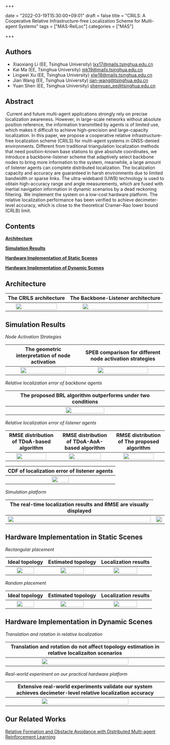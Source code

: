 +++

date = "2022-03-19T15:30:00+09:01"
draft = false
title = "CRILS: A Cooperative Relative Infrastructure-free Localization Scheme for Multi-agent Systems" 
tags  = ["MAS-RelLoc"]
categories = ["MAS"]


+++


## Authors

- Xiaoxiang Li (EE, Tsinghua University) <lxx17@mails.tsinghua.edu.cn>
- Kai Ma (EE, Tsinghua University) <mk19@mails.tsinghua.edu.cn>
- Lingwei Xu (EE, Tsinghua University) <xlw18@mails.tsinghua.edu.cn>
- Jian Wang (EE, Tsinghua University) <jian-wang@tsinghua.edu.cn>
- Yuan Shen (EE, Tsinghua University) <shenyuan_ee@tsinghua.edu.cn>


## Abstract

​     Current and future multi-agent applications strongly rely on precise localization awareness. However, in large-scale networks without absolute position reference, the information transmitted by agents is of limited use, which makes it difficult to achieve high-precision and large-capacity localization. In this paper, we propose a cooperative relative infrastructure-free localization scheme (CRILS) for multi-agent systems in   GNSS-denied environments. Different from traditional triangulation localization methods that need position-known base stations to give absolute coordinates, we introduce a backbone-listener scheme that adaptively select backbone nodes to bring more information to the system, meanwhile, a large amount of listener agents can complete distributed localization. The localization capacity and accuracy are guaranteed in harsh environments due to limited bandwidth or sparse links. The ultra-wideband (UWB) technology is used to obtain high-accuracy range and angle measurements, which are fused  with inertial navigation information in dynamic scenarios by a dead reckoning filtering. We implement the system on a low-cost hardware platform. The relative localization performance has been verified to achieve decimeter-level accuracy, which is close to the theoretical  Cramer–Rao lower bound (CRLB) limit.


<h2 id="Contents">Contents</h2>

<b><a href="#Architecture">Architecture</a></b><br>
<!-- <a href="#1.1">1.1 The CRILS architecture</a><br>-->

<b><a href="#Simulation Results">Simulation Results</a></b><br>
<!-- <a href="#2.1">2.1 Node activation strategies</a><br>
<a href="#2.2">2.2 Relative localization error of backbone agents</a><br>
<a href="#2.3">2.3 Relative localization error of listener agents</a><br>
<a href="#2.4">2.4 Simulation platform</a><br>-->
<b><a href="#Hardware Implementation of Static Scenes">Hardware Implementation of Static Scenes</a></b><br>
<!-- <a href="#3.1">3.1 Rectangular placement </a><br>
<a href="#3.2">3.2  Random placement </a><br> -->

<b><a href="#Hardware Implementation of Dynamic Scenes">Hardware Implementation of Dynamic Scenes</a></b><br>
<!-- <a href="#4.1">4.1 Translation and rotation in relative localization </a><br>
<a href="#4.2">4.2 Real-world experiment on our practical hardware platform</a><br> -->


<h2 id="Architecture">Architecture</h2>
<p><span id="1.1" name="Architecture"></span></p>
<table><thead>
<tr>
<th style="text-align: center">The CRILS architecture</th>
<th style="text-align: center">The Backbone-Listener  architecture</th>
</tr></thead><tbody>
<tr>
<td style="text-align: center"><img src="../images/CRILS/CRILS.png" width="85%"/></td>
<td style="text-align: center"><img src="../images/CRILS/system_model.png" width="85%"/></td>
</tr>
</tbody></table>



<h2 id="Simulation Results"> Simulation Results</h2>

<p><span id="2.1" name="Node activation strategies"></span></p>
<p><em> Node Activation Strategies</em></p>
<table><thead>
<tr>
<th style="text-align: center">The geometric  interpretation  of node activation</th>
<th style="text-align: center">SPEB comparison for different node activation strategies</th>
</tr></thead><tbody>
<tr>
<td style="text-align: center"><img src="../images/CRILS/node_act.png" width="80%"/></td>
<td style="text-align: center"><img src="../images/CRILS/nodeact_results.png" width="80%"/></td>
</tr>
</tbody></table>

<p><span id="2.2" name="Relative localization error of backbone agents"></span></p>
<p><em> Relative localization error of backbone agents</em></p>
<table><thead>
<tr>
<th style="text-align: center">The proposed BRL algorithm outperforms under two conditions  </th>
</tr></thead><tbody>
<tr>
<td style="text-align: center"><img src="../images/CRILS/BRL_results.png" width="50%"/></td>
</tr>
</tbody></table>


<p><span id="2.3" name="Relative localization error of listener agents"></span></p>
<p><em>Relative localization error of listener agents</em></p>
<table><thead>
<tr>
<th style="text-align: center">RMSE  distribution  of  TDoA-based algorithm  </th>
<th style="text-align: center">RMSE  distribution  of  TDoA-AoA-based algorithm</th>
<th style="text-align: center">RMSE  distribution  of  The proposed algorithm</th>
</tr></thead><tbody>
<tr>
<td style="text-align: center"><img src="../images/CRILS/tdoa.png" width="80%"/></td>
<td style="text-align: center"><img src="../images/CRILS/tdoaaoa.png" width="80%"/></td>
<td style="text-align: center"><img src="../images/CRILS/pro_algo.png" width="80%"/></td>
</tr>
</tbody></table>

<table><thead>
<tr>
<th style="text-align: center">CDF of localization error of listener agents</th>
</tr></thead><tbody>
<tr>
<td style="text-align: center"><img src="../images/CRILS/cdf.png" width="40%"/></td>
</tr>
</tbody></table>

<p><span id="2.4" name="Simulation platform"></span></p>
<p><em>Simulation platform</em></p>
<table><thead>
<tr>
<th style="text-align: center"> The real-time localization results and RMSE are visually displayed</th>
</tr></thead><tbody>
<tr>
<td style="text-align: center"><img src="../images/CRILS/Simu_platform1.gif" width="100%"/></td>
<td style="text-align: center"><img src="../images/CRILS/Simu_platform2.gif" width="100%"/></td>
</tr>
</tbody></table>

<h2 id="Hardware Implementation in Static Scenes"> Hardware Implementation in Static Scenes</h2>
<p><span id="3.1" name="Rectangular placement"></span></p>
<p><em> Rectangular placement</em></p>
<table><thead>
<tr>
<th style="text-align: center">Ideal topology </th>
<th style="text-align: center">Estimated topology</th>
<th style="text-align: center">Localization results </th>
</tr></thead><tbody>
<tr>
<td style="text-align: center"><img src="../images/CRILS/Static-ideal-1.png" width="70%"/></td>
<td style="text-align: center"><img src="../images/CRILS/Static-real-1.png" width="70%"/></td>
<td style="text-align: center"><img src="../images/CRILS/Static-data-1.png" width="70%"/></td>
</tr>
</tbody></table>


<p><span id="3.2" name="Random placement"></span></p>
<p><em> Random placement</em></p>
<table><thead>
<tr>
<th style="text-align: center">Ideal topology </th>
<th style="text-align: center">Estimated topology</th>
<th style="text-align: center">Localization results </th>
</tr></thead><tbody>
<tr>
<td style="text-align: center"><img src="../images/CRILS/Static-ideal-2.png" width="70%"/></td>
<td style="text-align: center"><img src="../images/CRILS/Static-real-2.png" width="70%"/></td>
<td style="text-align: center"><img src="../images/CRILS/Static-data-2.png" width="70%"/></td>
</tr>
</tbody></table>


<h2 id="Hardware Implementation in Dynamic Scenes"> Hardware Implementation in Dynamic Scenes</h2>
<p><span id="4.1" name="Translation and rotation in relative localization"></span></p>
<p><em> Translation and rotation in relative localization</em></p>
<table><thead>
<tr>
<th style="text-align: center"> Translation and rotation do not affect topology estimation in relative localizaiton scenarios </th>
</tr></thead><tbody>
<tr>
<td style="text-align: center"><img src="../images/CRILS/relative.gif" width="75%"/></td>
</tr>
</tbody></table>


<p><span id="4.2" name="Real-world experiment on our practical hardware platform"></span></p>
<p><em> Real-world experiment on our practical hardware platform</em></p>
<table><thead>
<tr>
<th style="text-align: center"> Extensive  real-world  experiments validate our system   achieves decimeter-level relative localization accuracy </th>

</tr></thead><tbody>
<tr>
<td style="text-align: center"><img src="../images/CRILS/dynamic.gif" width="75%"/></td>
</tr>
</tbody></table>

## Our Related Works

[Relative Formation and Obstacle Avoidance with Distributed Multi-agent Reinforcement Learning](/relativeformation/)<br>


